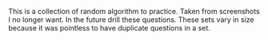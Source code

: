 This is a collection of random algorithm to practice. Taken from screenshots I no longer want.
In the future drill these questions. These sets vary in size because it was pointless to have
duplicate questions in a set.